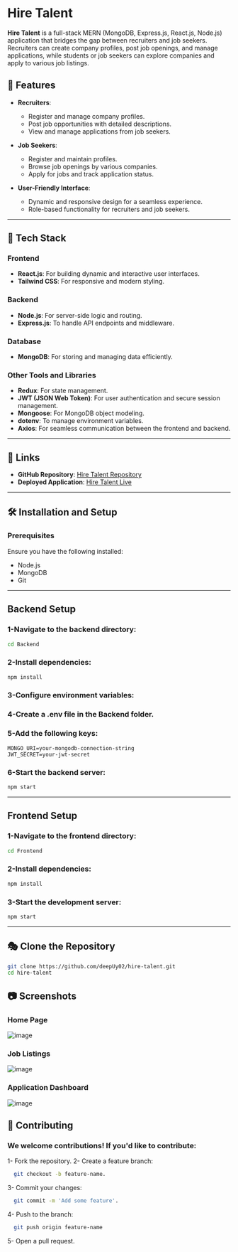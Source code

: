 # Hire Talent

**Hire Talent** is a full-stack MERN (MongoDB, Express.js, React.js, Node.js) application that bridges the gap between recruiters and job seekers. Recruiters can create company profiles, post job openings, and manage applications, while students or job seekers can explore companies and apply to various job listings.

## 🌟 Features
- **Recruiters**:
  - Register and manage company profiles.
  - Post job opportunities with detailed descriptions.
  - View and manage applications from job seekers.

- **Job Seekers**:
  - Register and maintain profiles.
  - Browse job openings by various companies.
  - Apply for jobs and track application status.

- **User-Friendly Interface**:
  - Dynamic and responsive design for a seamless experience.
  - Role-based functionality for recruiters and job seekers.

---

## 🚀 Tech Stack

### Frontend
- **React.js**: For building dynamic and interactive user interfaces.
- **Tailwind CSS**: For responsive and modern styling.

### Backend
- **Node.js**: For server-side logic and routing.
- **Express.js**: To handle API endpoints and middleware.

### Database
- **MongoDB**: For storing and managing data efficiently.

### Other Tools and Libraries
- **Redux**: For state management.
- **JWT (JSON Web Token)**: For user authentication and secure session management.
- **Mongoose**: For MongoDB object modeling.
- **dotenv**: To manage environment variables.
- **Axios**: For seamless communication between the frontend and backend.

---

## 🔗 Links

- **GitHub Repository**: [Hire Talent Repository](https://github.com/deepUy02/hire-talent)  
- **Deployed Application**: [Hire Talent Live](https://hire-talent.onrender.com)

---

## 🛠️ Installation and Setup

### Prerequisites
Ensure you have the following installed:
- Node.js
- MongoDB
- Git
- ---

## Backend Setup

### 1-Navigate to the backend directory:
   ```bash
   cd Backend
   ```
### 2-Install dependencies:
```bash
npm install
```
### 3-Configure environment variables:
### 4-Create a .env file in the Backend folder.
### 5-Add the following keys:
```PORT=8000
MONGO_URI=your-mongodb-connection-string
JWT_SECRET=your-jwt-secret
```
### 6-Start the backend server:
```bash
npm start
```
- ---
## Frontend Setup

### 1-Navigate to the frontend directory:
```bash
cd Frontend
```
### 2-Install dependencies:
```bash
npm install
```
### 3-Start the development server:
```bash
npm start
```
- ---
## 🎭 Clone the Repository
```bash
git clone https://github.com/deepUy02/hire-talent.git
cd hire-talent
```

## 📷 Screenshots
### Home Page
![image](https://github.com/user-attachments/assets/8c8aa549-2882-4ce5-af12-8eba75e7a007)

### Job Listings
![image](https://github.com/user-attachments/assets/660b9d4d-e3b6-4425-82d3-5f6d6440f562)

### Application Dashboard
![image](https://github.com/user-attachments/assets/e5368aeb-2a60-494c-9121-8ca56950c289)

## 🤝 Contributing
### We welcome contributions! If you'd like to contribute:
1- Fork the repository.
2- Create a feature branch: 
```bash
  git checkout -b feature-name.
```
3- Commit your changes: 
```bash
  git commit -m 'Add some feature'.
```
4- Push to the branch: 
```bash
  git push origin feature-name
```
5- Open a pull request.

